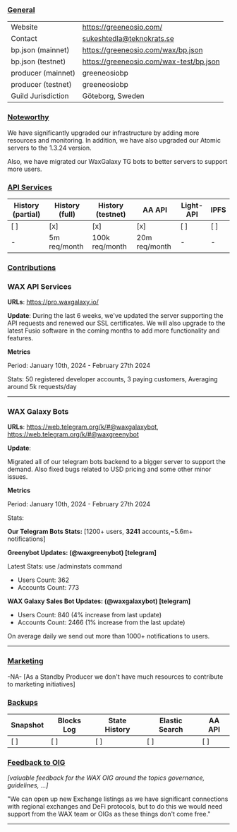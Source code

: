 ### <ins>General</ins>

|  |  |
| --- | --- |
| Website | https://greeneosio.com/ |
| Contact | sukeshtedla@teknokrats.se |
| bp.json (mainnet) | https://greeneosio.com/wax/bp.json |
| bp.json (testnet) | https://greeneosio.com/wax-test/bp.json |
| producer (mainnet) | greeneosiobp |
| producer (testnet) | greeneosiobp |
| Guild Jurisdiction | Göteborg, Sweden |

### <ins>Noteworthy</ins>
We have significantly upgraded our infrastructure by adding more resources and monitoring. In addition, we have also upgraded our Atomic servers to the 1.3.24 version. 

Also, we have migrated our WaxGalaxy TG bots to better servers to support more users.


### <ins>API Services</ins>

| History (partial) | History (full) | History (testnet) | AA API | Light-API  | IPFS |
|--------|--------|--------|--------|--------|--------|
| [ ] | [x] | [x] | [x] | [ ] | [ ] |  [] |
| - | 5m req/month | 100k req/month | 20m req/month | - | - |

### <ins>Contributions</ins>

### WAX API Services

**URLs**: https://pro.waxgalaxy.io/

**Update**: 
During the last 6 weeks, we've updated the server supporting the API requests and renewed our SSL certificates. We will also upgrade to the latest Fusio software in the coming months to add more functionality and features.

**Metrics**

Period: January 10th, 2024 - February 27th 2024

Stats: 50 registered developer accounts, 3 paying customers, Averaging around 5k requests/day

---

### WAX Galaxy Bots

**URLs**: https://web.telegram.org/k/#@waxgalaxybot, https://web.telegram.org/k/#@waxgreenybot

**Update**: 

Migrated all of our telegram bots backend to a bigger server to support the demand. Also fixed bugs related to USD pricing and some other minor issues.

**Metrics**

Period: January 10th, 2024 - February 27th 2024

Stats: 

**Our Telegram Bots Stats:** [1200+ users, **3241** accounts,~5.6m+ notifications]

**Greenybot Updates: (@waxgreenybot) [telegram]**

Latest Stats: use /adminstats command
- Users Count: 362      
- Accounts Count: 773    

**WAX Galaxy Sales Bot Updates: (@waxgalaxybot) [telegram]**

- Users Count: 840 (4% increase from last update) 
- Accounts Count: 2466 (1% increase from the last update) 

On average daily we send out more than 1000+ notifications to users.


---


### <ins>Marketing</ins>

-NA- [As a Standby Producer we don't have much resources to contribute to marketing initiatives]

### <ins>Backups </ins>

| Snapshot | Blocks Log | State History | Elastic Search | AA API |
|--------|--------|--------|--------|--------|
| [ ] | [ ] | [ ] | [ ] | [ ] |


### <ins>Feedback to OIG</ins>
*[valuable feedback for the WAX OIG around the topics governance, guidelines, ...]*


"We can open up new Exchange listings as we have significant connections with regional exchanges and DeFi protocols, but to do this we would need support from the WAX team or OIGs as these things don't come free."

----

